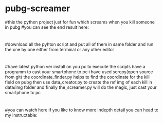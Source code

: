 # pubg-screamer

#this the python project just for fun which screams when you kill someone in pubg
#you can see the end result here:  <youtube link>
#
#download all the pyhton script and put all of them in same folder and run the one by one either from terminal or any other editor
#
#have latest python ver install on you pc to execute the scripts have a programm to cast your smartphone to pc i have used scrcpy(open source from git)
the coordinate_finder.py helps to find the coordinate for the kill field on pubg
then use data_creator.py to create the ref img of each kill in data/img folder
and finally the_screamer.py will do the magic, just cast your smartphone to pc
#
#
#you can watch here <youtube link>
  if you like to know more indepth detail you can head to my instructable:  <instructable link>
